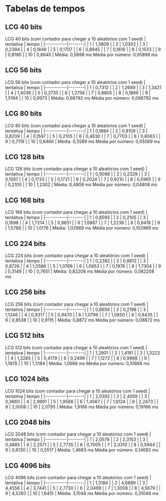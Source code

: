# Tabelas de tempos

## LCG 40 bits
LCG 40 bits (com contador para chegar a 10 aleatórios com 1 seed)
| tentativa | tempo  |
|-----------|--------|
| 1         | 1,3809 |
| 2         | 1,0302 |
| 3         | 0,2394 |
| 4         | 0,1848 |
| 5         | 0,1707 |
| 6         | 0,8945 |
| 7         | 0,1619 |
| 8         | 0,1533 |
| 9         | 0,8180 |
| 10        | 0,8640 |
Média: 0,5898 ms
Média por número: 0,05898 ms

## LCG 56 bits
LCG 56 bits (com contador para chegar a 10 aleatórios com 1 seed)
| tentativa | tempo  |
|-----------|--------|
| 1         | 0,7312 |
| 2         | 1,2689 |
| 3         | 1,3421 |
| 4         | 1,4036 |
| 5         | 0,2735 |
| 6         | 1,2758 |
| 7         | 0,8805 |
| 8         | 0,1869 |
| 9         | 1,5194 |
| 10        | 0,9973 |
Média: 0,98792 ms
Média por número: 0,098792 ms

## LCG 80 bits
LCG 80 bits (com contador para chegar a 10 aleatórios com 1 seed)
| tentativa | tempo  |
|-----------|--------|
| 1         | 0,1884 |
| 2         | 0,8109 |
| 3         | 0,8209 |
| 4         | 0,1597 |
| 5         | 0,2105 |
| 6         | 0,4630 |
| 7         | 0,7703 |
| 8         | 0,8063 |
| 9         | 0,7119 |
| 10        | 0,6466 |
Média: 0,5589 ms
Média por número: 0,05589 ms

## LCG 128 bits
LCG 128 bits (com contador para chegar a 10 aleatórios com 1 seed)
| tentativa | tempo  |
|-----------|--------|
| 1         | 0,9098 |
| 2         | 0,2329 |
| 3         | 0,1597 |
| 4         | 0,1733 |
| 5         | 0,1721 |
| 6         | 0,2024 |
| 7         | 0,9210 |
| 8         | 0,5965 |
| 9         | 0,2100 |
| 10        | 1,2302 |
Média: 0,4808 ms
Média por número: 0,04808 ms

## LCG 168 bits
LCG 168 bits (com contador para chegar a 10 aleatórios com 1 seed)
| tentativa | tempo  |
|-----------|--------|
| 1         | 0,8593 |
| 2         | 0,2105 |
| 3         | 0,1898 |
| 4         | 1,7214 |
| 5         | 0,9651 |
| 6         | 1,6887 |
| 7         | 1,2238 |
| 8         | 0,8419 |
| 9         | 1,5788 |
| 10        | 1,0176 |
Média: 1,02969 ms
Média por número: 0,102969 ms

## LCG 224 bits
LCG 224 bits (com contador para chegar a 10 aleatórios com 1 seed)
| tentativa | tempo  |
|-----------|--------|
| 1         | 0,2382 |
| 2         | 0,8812 |
| 3         | 0,8726 |
| 4         | 1,0586 |
| 5         | 1,0769 |
| 6         | 1,0853 |
| 7         | 0,1976 |
| 8         | 1,7304 |
| 9         | 0,3149 |
| 10        | 0,7651 |
Média: 0,82208 ms
Média por número: 0,082208 ms

## LCG 256 bits
LCG 256 bits (com contador para chegar a 10 aleatórios com 1 seed)
| tentativa | tempo  |
|-----------|--------|
| 1         | 0,8659 |
| 2         | 0,2198 |
| 3         | 1,1346 |
| 4         | 0,9317 |
| 5         | 0,9470 |
| 6         | 1,0796 |
| 7         | 1,0850 |
| 8         | 0,8435 |
| 9         | 0,8538 |
| 10        | 0,9115 |
Média: 0,8872 ms
Média por número: 0,08872 ms

## LCG 512 bits
LCG 512 bits (com contador para chegar a 10 aleatórios com 1 seed)
| tentativa | tempo  |
|-----------|--------|
| 1         | 1,2901 |
| 2         | 1,4191 |
| 3         | 1,3223 |
| 4         | 1,3285 |
| 5         | 0,4179 |
| 6         | 0,2499 |
| 7         | 1,1272 |
| 8         | 0,9968 |
| 9         | 1,1978 |
| 10        | 1,3184 |
Média: 1,0668 ms
Média por número: 0,10668 ms

## LCG 1024 bits
LCG 1024 bits (com contador para chegar a 10 aleatórios com 1 seed)
| tentativa | tempo  |
|-----------|--------|
| 1         | 2,0392 |
| 2         | 2,4059 |
| 3         | 0,3660 |
| 4         | 2,9991 |
| 5         | 1,9588 |
| 6         | 1,4567 |
| 7         | 1,6124 |
| 8         | 2,2473 |
| 9         | 2,0006 |
| 10        | 2,0795 |
Média: 1,9166 ms
Média por número: 0,19166 ms

## LCG 2048 bits
LCG 2048 bits (com contador para chegar a 10 aleatórios com 1 seed)
| tentativa | tempo  |
|-----------|--------|
| 1         | 2,0578 |
| 2         | 2,3153 |
| 3         | 0,4885 |
| 4         | 2,2571 |
| 5         | 2,7735 |
| 6         | 0,7005 |
| 7         | 2,3310 |
| 8         | 0,5944 |
| 9         | 0,6130 |
| 10        | 0,5517 |
Média: 1,4683 ms
Média por número: 0,14683 ms

## LCG 4096 bits
LCG 4096 bits (com contador para chegar a 10 aleatórios com 1 seed)
| tentativa | tempo  |
|-----------|--------|
| 1         | 1,3184 |
| 2         | 4,6689 |
| 3         | 4,4556 |
| 4         | 3,7441 |
| 5         | 2,7730 |
| 6         | 2,0499 |
| 7         | 1,3008 |
| 8         | 4,5679 |
| 9         | 4,5283 |
| 10        | 1,6415 |
Média: 3,1048 ms
Média por número: 0,31048 ms